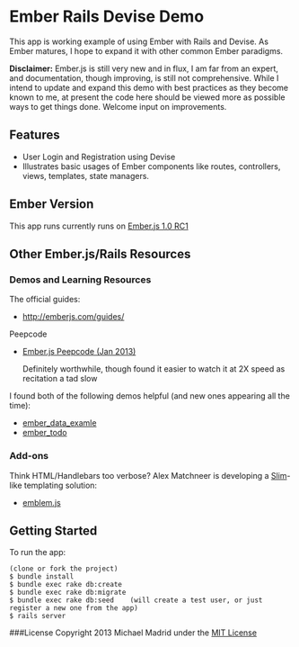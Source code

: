 Ember Rails Devise Demo
=======================

This app is working example of using Ember with Rails and Devise.  As Ember matures, I hope to expand it with other common Ember
paradigms.

**Disclaimer:** Ember.js is still very new and in flux, I am far from an expert, and documentation, though improving, is still not comprehensive.  While I intend to update and expand this demo with best practices as they become known to me, at present the code here should be viewed more as possible ways to get things done.  Welcome input on improvements.


Features
--------
* User Login and Registration using Devise
* Illustrates basic usages of Ember components like routes, controllers, views, templates, state managers.

Ember Version
-------------
This app runs currently runs on [Ember.js 1.0 RC1](http://emberjs.com/blog/2013/02/15/ember-1-0-rc/)


Other Ember.js/Rails Resources
------------------------------

### Demos and Learning Resources

The official guides:

* http://emberjs.com/guides/

Peepcode

* [Ember.js Peepcode (Jan 2013)](https://peepcode.com/products/emberjs)

  Definitely worthwhile, though found it easier to watch it at 2X speed as recitation a tad slow
  
I found both of the following demos helpful (and new ones appearing all the time):

* [ember_data_examle](https://github.com/dgeb/ember_data_example)
* [ember_todo](https://github.com/Skalar/ember_todo)

### Add-ons

  Think HTML/Handlebars too verbose?  Alex Matchneer is developing a [Slim](http://slim-lang.com/)-like templating solution:

* [emblem.js](https://github.com/machty/emblem.js)



Getting Started
---------------

To run the app:

    (clone or fork the project)
    $ bundle install
    $ bundle exec rake db:create
    $ bundle exec rake db:migrate
    $ bundle exec rake db:seed    (will create a test user, or just register a new one from the app)
    $ rails server

###License
Copyright 2013 Michael Madrid under the [MIT License](http://opensource.org/licenses/MIT)
